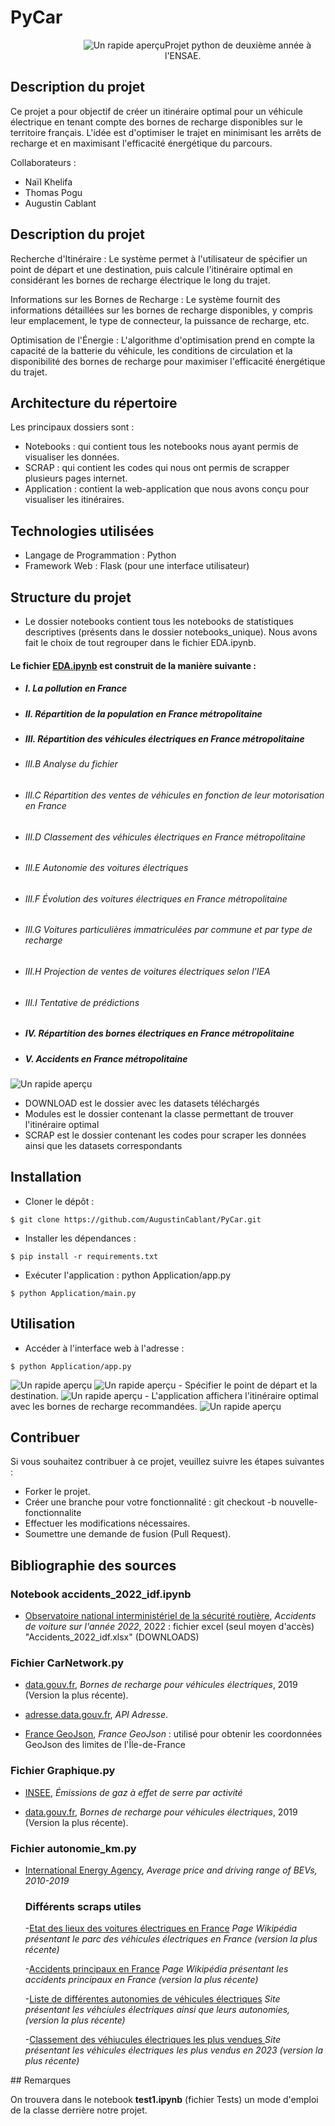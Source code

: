 # PyCar

<div style="display: flex; justify-content: space-between;">
    <div style="flex: 1; text-align: right;">
        <picture>
        <source media="(prefers-color-scheme: dark) srcset= "https://github.com/AugustinCablant/PyCar/blob/main/Application/Static/logo.jpeg">
        <source media="(prefers-color-scheme: light)" srcset="https://github.com/AugustinCablant/PyCar/blob/main/Application/Static/logo.jpeg">
        <img alt="Un rapide aperçu" src="https://github.com/AugustinCablant/PyCar/blob/main/Application/Static/logo.jpeg">
        </picture>
    </div>
    <div style="flex: 1; padding-right: 10px;">
        Projet python de deuxième année à l'ENSAE.
    </div>
    
</div>

## Description du projet 
Ce projet a pour objectif de créer un itinéraire optimal pour un véhicule électrique en tenant compte des bornes de recharge disponibles sur le territoire français. L'idée est d'optimiser le trajet en minimisant les arrêts de recharge et en maximisant l'efficacité énergétique du parcours.

Collaborateurs : 
- Naïl Khelifa 
- Thomas Pogu
- Augustin Cablant

## Description du projet 
Recherche d'Itinéraire : Le système permet à l'utilisateur de spécifier un point de départ et une destination, puis calcule l'itinéraire optimal en considérant les bornes de recharge électrique le long du trajet.

Informations sur les Bornes de Recharge : Le système fournit des informations détaillées sur les bornes de recharge disponibles, y compris leur emplacement, le type de connecteur, la puissance de recharge, etc.

Optimisation de l'Énergie : L'algorithme d'optimisation prend en compte la capacité de la batterie du véhicule, les conditions de circulation et la disponibilité des bornes de recharge pour maximiser l'efficacité énergétique du trajet.

## Architecture du répertoire 
Les principaux dossiers sont : 
- Notebooks : qui contient tous les notebooks nous ayant permis de visualiser les données.
- SCRAP : qui contient les codes qui nous ont permis de scrapper plusieurs pages internet.
- Application : contient la web-application que nous avons conçu pour visualiser les itinéraires.

## Technologies utilisées
- Langage de Programmation : Python
- Framework Web : Flask (pour une interface utilisateur)

## Structure du projet

- Le dossier notebooks contient tous les notebooks de statistiques descriptives (présents dans le dossier notebooks_unique). Nous avons fait le choix de tout regrouper dans le fichier EDA.ipynb. 
#### Le fichier [EDA.ipynb](https://github.com/AugustinCablant/PyCar/blob/main/notebooks/EDA.ipynb) est construit de la manière suivante :
- ##### I. La pollution en France

- ##### II. Répartition de la population en France métropolitaine

- ##### III. Répartition des véhicules électriques en France métropolitaine

- ###### III.B Analyse du fichier
- ###### III.C Répartition des ventes de véhicules en fonction de leur motorisation en France
- ###### III.D Classement des véhicules électriques en France métropolitaine
- ###### III.E Autonomie des voitures électriques
- ###### III.F Évolution des voitures électriques en France métropolitaine
- ###### III.G Voitures particulières immatriculées par commune et par type de recharge
- ###### III.H Projection de ventes de voitures électriques selon l'IEA
- ###### III.I Tentative de prédictions

- ##### IV. Répartition des bornes électriques en France métropolitaine

- ##### V. Accidents en France métropolitaine

<picture>
 <source media="(prefers-color-scheme: dark)" srcset="https://github.com/AugustinCablant/PyCar/blob/main/images/cap1.png">
 <source media="(prefers-color-scheme: light)" srcset="https://github.com/AugustinCablant/PyCar/blob/main/images/cap1.png">
<img alt="Un rapide aperçu" src="https://github.com/AugustinCablant/PyCar/blob/main/cap.png">
</picture>

- DOWNLOAD est le dossier avec les datasets téléchargés
- Modules est le dossier contenant la classe permettant de trouver l'itinéraire optimal
- SCRAP est le dossier contenant les codes pour scraper les données ainsi que les datasets correspondants

## Installation

- Cloner le dépôt : 
```
$ git clone https://github.com/AugustinCablant/PyCar.git
```

- Installer les dépendances :

```
$ pip install -r requirements.txt
```

- Exécuter l'application : python Application/app.py
```
$ python Application/main.py
```

## Utilisation

- Accéder à l'interface web à l'adresse : 
```
$ python Application/app.py
``` 
<picture>
 <source media="(prefers-color-scheme: dark)" srcset="https://github.com/AugustinCablant/PyCar/blob/main/images/python.png">
 <source media="(prefers-color-scheme: light)" srcset="https://github.com/AugustinCablant/PyCar/blob/main/images/python.png">
 <img alt="Un rapide aperçu" src="https://github.com/AugustinCablant/PyCar/blob/main/images/python.png">
</picture>
<picture>
 <source media="(prefers-color-scheme: dark)" srcset="https://github.com/AugustinCablant/PyCar/blob/main/images/web_app.png">
 <source media="(prefers-color-scheme: light)" srcset="https://github.com/AugustinCablant/PyCar/blob/main/images/web_app.png">
 <img alt="Un rapide aperçu" src="https://github.com/AugustinCablant/PyCar/blob/main/images/web_app.png">
</picture>
- Spécifier le point de départ et la destination.
<picture>
 <source media="(prefers-color-scheme: dark)" srcset="https://github.com/AugustinCablant/PyCar/blob/main/images/web_app_1.png">
 <source media="(prefers-color-scheme: light)" srcset="https://github.com/AugustinCablant/PyCar/blob/main/images/web_app_1.png">
 <img alt="Un rapide aperçu" src="https://github.com/AugustinCablant/PyCar/blob/main/images/web_app_1.png">
</picture>
- L'application affichera l'itinéraire optimal avec les bornes de recharge recommandées.
<picture>
 <source media="(prefers-color-scheme: dark)" srcset="https://github.com/AugustinCablant/PyCar/blob/main/images/iti.png">
 <source media="(prefers-color-scheme: light)" srcset="https://github.com/AugustinCablant/PyCar/blob/main/images/iti.png">
 <img alt="Un rapide aperçu" src="https://github.com/AugustinCablant/PyCar/blob/main/images/iti.png">
</picture>

## Contribuer 

Si vous souhaitez contribuer à ce projet, veuillez suivre les étapes suivantes :

- Forker le projet.
- Créer une branche pour votre fonctionnalité : git checkout -b nouvelle-fonctionnalite
- Effectuer les modifications nécessaires.
- Soumettre une demande de fusion (Pull Request).

## Bibliographie des sources

### Notebook accidents_2022_idf.ipynb

- [Observatoire national interministériel de la sécurité routière](https://www.onisr.securite-routiere.gouv.fr/sites/default/files/2023-10/ONISR_DDT_2022.xlsx), *Accidents de voiture sur l'année 2022*, 2022 : fichier excel (seul moyen d'accès) "Accidents_2022_idf.xlsx" (DOWNLOADS)

### Fichier CarNetwork.py 

- [data.gouv.fr](https://www.data.gouv.fr/fr/datasets/bornes-de-recharge-pour-vehicules-electriques-3/), *Bornes de recharge pour véhicules électriques*, 2019 (Version la plus récente).

- [adresse.data.gouv.fr](https://adresse.data.gouv.fr/api-doc/adresse), *API Adresse*.

- [France GeoJson](https://france-geojson.gregoiredavid.fr/), *France GeoJson* : utilisé pour obtenir les coordonnées GeoJson des limites de l'Île-de-France

### Fichier Graphique.py

- [INSEE](https://www.insee.fr/fr/statistiques/fichier/2015759/deve-envir-emissions-co2.xlsx), *Émissions de gaz à effet de serre par activité*

- [data.gouv.fr](https://www.data.gouv.fr/fr/datasets/bornes-de-recharge-pour-vehicules-electriques-3/), *Bornes de recharge pour véhicules électriques*, 2019 (Version la plus récente).

### Fichier autonomie_km.py

- [International Energy Agency](https://www.iea.org/data-and-statistics/charts/average-price-and-driving-range-of-bevs-2010-2019), *Average price and driving range of BEVs, 2010-2019*

  ### Différents scraps utiles

  -[Etat des lieux des voitures électriques en France](https://fr.wikipedia.org/wiki/Voiture_%C3%A9lectrique_en_France) *Page Wikipédia présentant le parc des véhicules électriques en France (version la plus récente)*

  -[Accidents principaux en France](https://fr.wikipedia.org/wiki/%C3%89volution_d%C3%A9taill%C3%A9e_des_accidents_routiers_en_France_m%C3%A9tropolitaine) *Page Wikipédia présentant les accidents principaux en France (version la plus récente)*

  -[Liste de différentes autonomies de véhicules électriques](https://www.automobile-propre.com/voiture-electrique-top-des-meilleures-autonomies/) *Site présentant les véhciules électriques ainsi que leurs autonomies, (version la plus récente)*

  -[Classement des véhiucules électriques les plus vendues ](https://www.frandroid.com/survoltes/voitures-electriques/1707169_les-70-voitures-electriques-les-plus-vendues-en-france-le-numero-2-mondial-arrive-enfin) *Site présentant les véhicules électriques les plus vendus en 2023 (version la plus récente)*
 



## Remarques 

On trouvera dans le notebook **test1.ipynb** (fichier Tests) un mode d'emploi de la classe derrière notre projet. 
